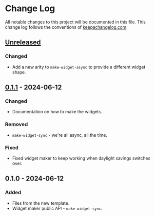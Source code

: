 # Change Log
All notable changes to this project will be documented in this file. This change log follows the conventions of [keepachangelog.com](http://keepachangelog.com/).

## [Unreleased]
### Changed
- Add a new arity to `make-widget-async` to provide a different widget shape.

## [0.1.1] - 2024-06-12
### Changed
- Documentation on how to make the widgets.

### Removed
- `make-widget-sync` - we're all async, all the time.

### Fixed
- Fixed widget maker to keep working when daylight savings switches over.

## 0.1.0 - 2024-06-12
### Added
- Files from the new template.
- Widget maker public API - `make-widget-sync`.

[Unreleased]: https://github.com/tech.thomascothran/nexus/compare/0.1.1...HEAD
[0.1.1]: https://github.com/tech.thomascothran/nexus/compare/0.1.0...0.1.1
